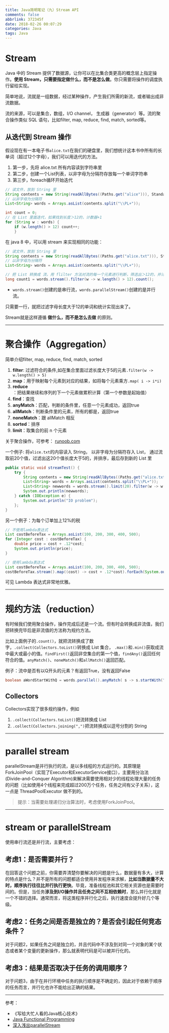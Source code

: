 ```yaml
---
title: Java简明笔记（九）Stream API
comments: false
abbrlink: 372345f
date: 2018-02-26 00:07:29
categories: Java
tags: Java
---
```


# Stream

Java 中的 Stream 提供了数据源，让你可以在比集合类更高的概念层上指定操作。**使用 Stream，只需要指定做什么，而不是怎么做**。你只需要将操作的调度执行留给实现。

简单地说，流就是一组数据，经过某种操作，产生我们所需的新流，或者输出成非流数据。

流的来源，可以是集合，数组，I/O channel， 生成器（generator）等。流的聚合操作类似 SQL 语句，比如filter, map, reduce, find, match, sorted等。

## 从迭代到 Stream 操作

假设现在有一本电子书`alice.txt`在我们的硬盘里，我们想统计这本书中所有的长单词（超过12个字母），我们可以用迭代的方法。

1. 第一步，先将 alice.txt 所有内容读到字符串里
2. 第二步，创建一个List列表，以非字母为分隔符存放每一个单词字符串
3. 第三步，foreach循环开始迭代

```java
// 读文件，放到 String 里
String contents = new String(readAllBytes((Paths.get("alice"))), StandardCharsets.UTF_8);
// 以非字母为分隔符
List<String> words = Arrays.asList(contents.split("\\PL+"));

int count = 0;
// 在 List 里面迭代，如果找到长度＞12的，计数器+1
for (String w : words) {
    if (w.length() > 12) count++;
    }
```

在 java 8 中，可以用 stream 来实现相同的功能：

```java
// 读文件，放到 String 里
String contents = new String(readAllBytes((Paths.get("alice.txt"))), StandardCharsets.UTF_8);
// 以非字母为分隔符
List<String> words = Arrays.asList(contents.split("\\PL+"));

// 把 List 转换成 流，用 flilter 方法对流的每一个元素进行判断，筛选出＞12的，并计数
long count1 = words.stream().filter(w -> w.length() > 12).count();
```

* `words.stream()`创建的是串行流，`words.parallelStream()`创建的是并行流。

只需要一行，就把过滤字母长度大于12的单词和统计实现出来了。

Stream就是这样遵循 **做什么，而不是怎么去做** 的原则。

---

# 聚合操作（Aggregation）

简单介绍filter, map, reduce, find, match, sorted

1. **filter**: 过滤符合的条件,如在集合里面过滤长度大于5的元素`.filter(w -> w.length() > 5)`
2. **map**：用于映射每个元素到对应的结果，如将每个元素乘方`.map( i -> i*i)`
3. **reduce**：把结果继续和序列的下一个元素做累积计算（第一个参数是起始值）
4. **find**：查找
5. **anyMatch**：匹配，判断的条件里，任意一个元素成功，返回true
6. **allMatch**：判断条件里的元素，所有的都是，返回true
7. **noneMatch**：跟 allMatch 相反
8. **sorted**：排序
9. **limit**：取集合的前 n 个元素


关于聚合操作，可参考： [runoob.com](http://www.runoob.com/java/java8-streams.html)

一个例子: 将`alice.txt`的内容读入 String， 以非字母为分隔符存入 List， 通过流取前20个值，过滤出这20个值长度大于5的，并排序，最后存到新的 List 里

```java
public static void streamTest() {
    try {
        String contents = new String(readAllBytes((Paths.get("alice.txt"))), StandardCharsets.UTF_8);
        List<String> words = Arrays.asList(contents.split("\\PL+"));
        List<String> newwords = words.stream().limit(20).filter(w -> w.length() > 5).sorted().collect(Collectors.toList());
        System.out.println(newwords);
    } catch (IOException e) {
        System.out.println("IO problem");
    };
}
```

另一个例子：为每个订单加上12%的税

```java
// 不使用lambda表达式
List costBeforeTax = Arrays.asList(100, 200, 300, 400, 500);
for (Integer cost : costBeforeTax) {
    double price = cost + .12*cost;
    System.out.println(price);
}

// 使用lambda表达式
List costBeforeTax = Arrays.asList(100, 200, 300, 400, 500);
costBeforeTax.stream().map((cost) -> cost + .12*cost).forEach(System.out::println);
```

可见 Lambda 表达式非常地优雅。

---

# 规约方法（reduction）

有时候我们使用聚合操作，操作完成后还是一个流。但有时会转换成非流值，我们把转换完毕后是非流值的方法称为规约方法。

比如上面例子的`.count()`，就把流转换成了数字，`.collect(Collectors.toList()`转换成 List 集合， `.max()`和`.min()`获取成流中最大或最小的值。`findFirst()`返回非空集合的第一个值，`findAny()`返回任何符合的值。`anyMatch()`、`noneMatch()`和`allMatch()`返回匹配。

例子：流中是否有以Q开头的元素？有返回True，没有返回False

```java
boolean aWordStartWithQ = words.parallel().anyMatch( s -> s.startWith("Q"));
```

## Collectors

Collectors实现了很多规约操作，例如

1. `.collect(Collectors.toList()`把流转换成 List
2. `.collect(Collectors.joining(",")`把流转换成以逗号分割的 String

---

# parallel stream

parallelStream是并行执行的流，是以多线程的方式运行的。其原理是ForkJoinPool（实现了Executor和ExecutorService接口），主要用分治法(Divide-and-Conquer Algorithm)来解决需要使用相对少的线程处理大量的任务的问题（比如使用4个线程来完成超过200万个任务，任务之间有父子关系），这一点是 ThreadPoolExecutor 做不到的。

> 提示：当需要处理递归分治算法时，考虑使用ForkJoinPool。

---

# stream or parallelStream

使用串行流还是并行流，主要考虑：

## 考虑1：是否需要并行？  

在回答这个问题之前，你需要弄清楚你要解决的问题是什么，数据量有多大，计算的特点是什么？并不是所有的问题都适合使用并发程序来求解，**比如当数据量不大时，顺序执行往往比并行执行更快**。毕竟，准备线程池和其它相关资源也是需要时间的。但是，当任务**涉及到I/O操作并且任务之间不互相依赖时**，那么并行化就是一个不错的选择。通常而言，将这类程序并行化之后，执行速度会提升好几个等级。

## 考虑2：任务之间是否是独立的？是否会引起任何竞态条件？  

对于问题2，如果任务之间是独立的，并且代码中不涉及到对同一个对象的某个状态或者某个变量的更新操作，那么就表明代码是可以被并行化的。

## 考虑3：结果是否取决于任务的调用顺序？  

对于问题3，由于在并行环境中任务的执行顺序是不确定的，因此对于依赖于顺序的任务而言，并行化也许不能给出正确的结果。

---

参考：

- 《写给大忙人看的Java核心技术》
- [Java Functional Programming](http://tutorials.jenkov.com/java-functional-programming/streams.html)
- [深入浅出parallelStream](https://www.jianshu.com/p/bd825cb89e00)
